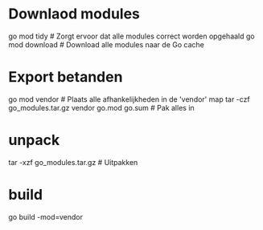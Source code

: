 # Downlaod modules
go mod tidy  # Zorgt ervoor dat alle modules correct worden opgehaald
go mod download  # Download alle modules naar de Go cache

# Export betanden
go mod vendor  # Plaats alle afhankelijkheden in de 'vendor' map
tar -czf go_modules.tar.gz vendor go.mod go.sum  # Pak alles in

# unpack
tar -xzf go_modules.tar.gz  # Uitpakken

# build 
go build -mod=vendor
